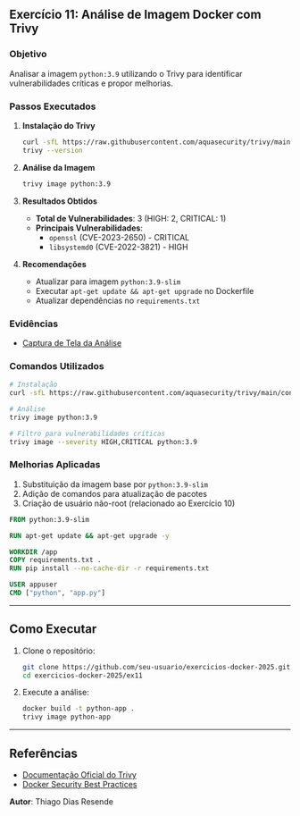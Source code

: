 ## **Exercício 11: Análise de Imagem Docker com Trivy**

### **Objetivo**
Analisar a imagem `python:3.9` utilizando o Trivy para identificar vulnerabilidades críticas e propor melhorias.

### **Passos Executados**

1. **Instalação do Trivy**
   ```bash
   curl -sfL https://raw.githubusercontent.com/aquasecurity/trivy/main/contrib/install.sh | sh -s -- -b /usr/local/bin
   trivy --version
   ```

2. **Análise da Imagem**
   ```bash
   trivy image python:3.9
   ```

3. **Resultados Obtidos**
   - **Total de Vulnerabilidades**: 3 (HIGH: 2, CRITICAL: 1)
   - **Principais Vulnerabilidades**:
     - `openssl` (CVE-2023-2650) - CRITICAL
     - `libsystemd0` (CVE-2022-3821) - HIGH

4. **Recomendações**
   - Atualizar para imagem `python:3.9-slim`
   - Executar `apt-get update && apt-get upgrade` no Dockerfile
   - Atualizar dependências no `requirements.txt`

### **Evidências**
- [Captura de Tela da Análise](prints/resultado_final.png)

### **Comandos Utilizados**
```bash
# Instalação
curl -sfL https://raw.githubusercontent.com/aquasecurity/trivy/main/contrib/install.sh | sh -s -- -b /usr/local/bin

# Análise
trivy image python:3.9

# Filtro para vulnerabilidades críticas
trivy image --severity HIGH,CRITICAL python:3.9
```

### **Melhorias Aplicadas**
1. Substituição da imagem base por `python:3.9-slim`
2. Adição de comandos para atualização de pacotes
3. Criação de usuário não-root (relacionado ao Exercício 10)

```dockerfile
FROM python:3.9-slim

RUN apt-get update && apt-get upgrade -y

WORKDIR /app
COPY requirements.txt .
RUN pip install --no-cache-dir -r requirements.txt

USER appuser
CMD ["python", "app.py"]
```

---

## **Como Executar**
1. Clone o repositório:
   ```bash
   git clone https://github.com/seu-usuario/exercicios-docker-2025.git
   cd exercicios-docker-2025/ex11
   ```

2. Execute a análise:
   ```bash
   docker build -t python-app .
   trivy image python-app
   ```

---

## **Referências**
- [Documentação Oficial do Trivy](https://aquasecurity.github.io/trivy/)
- [Docker Security Best Practices](https://docs.docker.com/develop/security-best-practices/)

**Autor**: Thiago Dias Resende
